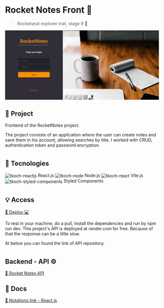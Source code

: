 # Rocket Notes Front 📓

> Rocketseat explorer trail, stage 9 🚀

![preview](./public/github/img/preview.png)

## 📁 Project

Frontend of the RocketNotes project.
</p>
The project consists of an application where the user can create notes and save them in his account, allowing searches by title. I worked with CRUD, authentication token and password encryption.

#

## 🔧 Tecnologies

<img align="center" alt="tkoch-reactjs" height="30" width="40" src="https://cdn.jsdelivr.net/gh/devicons/devicon/icons/react/react-original.svg" /> React.js 
<img align="center" alt="tkoch-node" height="30" width="40" src="https://cdn.jsdelivr.net/gh/devicons/devicon/icons/nodejs/nodejs-original.svg" /> Node.js
<img align="center" alt="tkoch-react" height="30" width="40" src="https://vitejs.dev/logo.svg" /> Vite.js
<img align="center" alt="tkoch-styled-components" height="40" width="50" src="https://www.svgrepo.com/show/306811/styled-components.svg" /> Styled Components

# 

## 💡 Access

[🔗 Deploy 💻](https://rocketnotes-tkoch.netlify.app)
</p>
To test in your machine, do a pull, install the dependencies and run by npm run dev.
This project's API is deployed at render.com for free. Because of that the response can be a little slow.

At below you can found the link of API repository.
#

## Backend - API ⚙

[🔗 Rocket Notes API](https://github.com/tkoch97/rocket-notes-api)

## 📃 Docs

[🔗 Notations link - React.js](https://rectangular-lemonade-0d3.notion.site/React-be210e262e924228b66be8b74ecad3e0?pvs=4)
